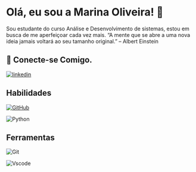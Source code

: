 
# Olá, eu sou a Marina Oliveira! 👋



  Sou estudante do curso Análise e Desenvolvimento de sistemas, estou em busca de me aperfeiçoar cada vez mais. “A mente que se abre a uma nova ideia jamais voltará ao seu tamanho original.” – Albert Einstein


## 🔗 Conecte-se Comigo.

[![linkedin](https://img.shields.io/badge/linkedin-0A66C2?style=for-the-badge&logo=linkedin&logoColor=white)](https://www.linkedin.com/in/marina-de-oliveira-4a99421a5/)

## Habilidades

[![GitHub](https://img.shields.io/badge/GitHub-100000?style=for-the-badge&logo=github&logoColor=white)](https://github.com/SEUUSERNAME)

![Python](https://img.shields.io/badge/python-3670A0?style=for-the-badge&logo=python&logoColor=ffdd54)

##  Ferramentas

![Git](https://img.shields.io/badge/GIT-E44C30?style=for-the-badge&logo=git&logoColor=white)

![Vscode](https://img.shields.io/badge/Vscode-007ACC?style=for-the-badge&logo=visual-studio-code&logoColor=white)

